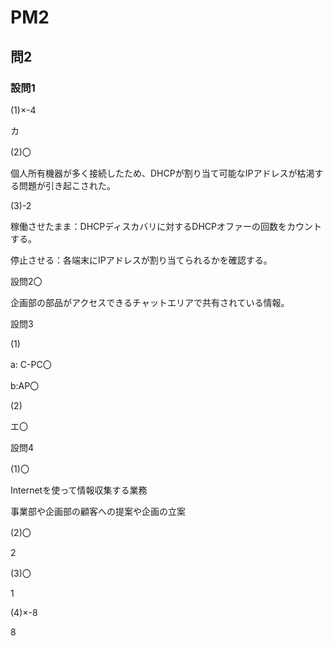 # PM2

## 問2

### 設問1

(1)×-4

カ

(2)〇

個人所有機器が多く接続したため、DHCPが割り当て可能なIPアドレスが枯渇する問題が引き起こされた。

(3)-2

稼働させたまま：DHCPディスカバリに対するDHCPオファーの回数をカウントする。

停止させる：各端末にIPアドレスが割り当てられるかを確認する。

設問2〇

企画部の部品がアクセスできるチャットエリアで共有されている情報。

設問3

(1)

a: C-PC〇

b:AP〇

(2)

エ〇

設問4

(1)〇

Internetを使って情報収集する業務

事業部や企画部の顧客への提案や企画の立案

(2)〇

2

(3)〇

1

(4)×-8

8
